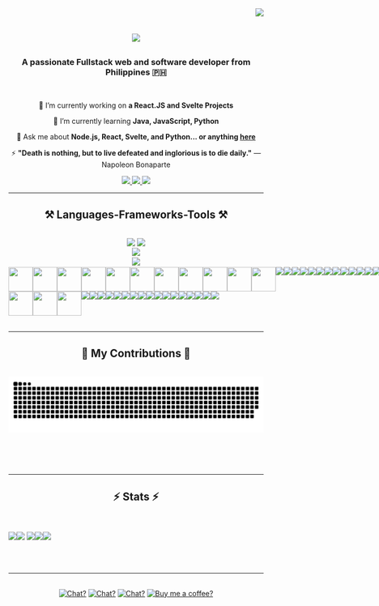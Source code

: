 <img align="right" src="https://visitor-badge.laobi.icu/badge?page_id=zdotdev.zdotdev" />

<h1 align="center">
    <img src="https://readme-typing-svg.herokuapp.com/?font=Righteous&size=35&center=true&vCenter=true&width=500&height=70&duration=4000&lines=Hey,+Waddup!+👋;+I'm+Zedrick+Ragas!;" />
</h1>

<h3 align="center">A passionate Fullstack web and software developer from Philippines 🇵🇭</h3>

<br/>

<div align="center">
 
 🔭 I’m currently working on **a React.JS and Svelte Projects**
 
 🌱 I’m currently learning **Java, JavaScript, Python**

💬 Ask me about **Node.js, React, Svelte, and Python... or anything [here](https://github.com/zdotdev/zdotdev/issues)**

⚡ **"Death is nothing, but to live defeated and inglorious is to die daily."** — Napoleon Bonaparte

 </div>
 
<div align="center"> 
  <a href="mailto:www.ragaszedrick25@gmail.com">
    <img src="https://img.shields.io/badge/Gmail-333333?style=for-the-badge&logo=gmail&logoColor=red" />
  </a>
  <a href="https://www.linkedin.com/in/zedrick-ragas-19a677286/" target="_blank">
    <img src="https://img.shields.io/badge/LinkedIn-0077B5?style=for-the-badge&logo=linkedin&logoColor=white" target="_blank" />
  </a>
  <a href="" target="_blank">
     <img src="https://img.shields.io/badge/Portfolio-FF5722?style=for-the-badge&logo=todoist&logoColor=white" target="_blank" /> <!-- sqlite, safari, google-chrome are other good icon options -->
  </a>
</div>

 <hr/>
 
<h2 align="center">⚒️ Languages-Frameworks-Tools ⚒️</h2>
<br/>
<div align="center">
    <img src="https://skillicons.dev/icons?i=git,figma,ae,anaconda,androidstudio,au,bash,eclipse,figma,gradel" />
    <img src="https://skillicons.dev/icons?i=ai,linux,neovim,ps,pr,replit,unity,xd,visualstudio,vscode" /><br>
    <img src="https://skillicons.dev/icons?i=bootstrap,c,cs,css,express,html,java,js,mongodb,mysql" /><br>
    <img src="https://skillicons.dev/icons?i=nodejs,php,postman,powershell,py,react,svelte,tailwind,vite" /><br>
    <div style="display: flex;">
        <img src="https://cdn.jsdelivr.net/gh/devicons/devicon@latest/icons/anaconda/anaconda-original.svg" style="width: 3rem; height: 3rem;" />
        <img src="https://cdn.jsdelivr.net/gh/devicons/devicon@latest/icons/android/android-original.svg" style="width: 3rem; height: 3rem;" />
        <img src="https://cdn.jsdelivr.net/gh/devicons/devicon@latest/icons/androidstudio/androidstudio-original.svg" style="width: 3rem; height: 3rem;" />
        <img src="https://cdn.jsdelivr.net/gh/devicons/devicon@latest/icons/astro/astro-original.svg" style="width: 3rem; height: 3rem;" />
        <img src="https://cdn.jsdelivr.net/gh/devicons/devicon@latest/icons/apl/apl-original.svg" style="width: 3rem; height: 3rem;" />
        <img src="https://cdn.jsdelivr.net/gh/devicons/devicon@latest/icons/bootstrap/bootstrap-original.svg" style="width: 3rem; height: 3rem;" />
        <img src="https://cdn.jsdelivr.net/gh/devicons/devicon@latest/icons/c/c-original.svg" style="width: 3rem; height: 3rem;" />
        <img src="https://cdn.jsdelivr.net/gh/devicons/devicon@latest/icons/cplusplus/cplusplus-original.svg" style="width: 3rem; height: 3rem;" />
        <img src="https://cdn.jsdelivr.net/gh/devicons/devicon@latest/icons/csharp/csharp-original.svg" style="width: 3rem; height: 3rem;" />
        <img src="https://cdn.jsdelivr.net/gh/devicons/devicon@latest/icons/css3/css3-original.svg" style="width: 3rem; height: 3rem;" />
        <img src="https://cdn.jsdelivr.net/gh/devicons/devicon@latest/icons/django/django-plain.svg" style="width: 3rem; height: 3rem;" />
        <img src="https://cdn.jsdelivr.net/gh/devicons/devicon@latest/icons/djangorest/djangorest-original.svg" />
        <img src="https://cdn.jsdelivr.net/gh/devicons/devicon@latest/icons/eclipse/eclipse-original.svg" />
        <img src="https://cdn.jsdelivr.net/gh/devicons/devicon@latest/icons/eslint/eslint-original.svg" />
        <img src="https://cdn.jsdelivr.net/gh/devicons/devicon@latest/icons/express/express-original.svg" />
        <img src="https://cdn.jsdelivr.net/gh/devicons/devicon@latest/icons/firebase/firebase-original.svg" />
        <img src="https://cdn.jsdelivr.net/gh/devicons/devicon@latest/icons/flask/flask-original.svg" />
        <img src="https://cdn.jsdelivr.net/gh/devicons/devicon@latest/icons/flutter/flutter-original.svg" />
        <img src="https://cdn.jsdelivr.net/gh/devicons/devicon@latest/icons/framermotion/framermotion-original.svg" />
        <img src="https://cdn.jsdelivr.net/gh/devicons/devicon@latest/icons/gatsby/gatsby-original.svg" />
        <img src="https://cdn.jsdelivr.net/gh/devicons/devicon@latest/icons/go/go-original.svg" />
        <img src="https://cdn.jsdelivr.net/gh/devicons/devicon@latest/icons/gradle/gradle-original.svg" />
        <img src="https://cdn.jsdelivr.net/gh/devicons/devicon@latest/icons/graphql/graphql-plain.svg" />
        <img src="https://cdn.jsdelivr.net/gh/devicons/devicon@latest/icons/html5/html5-original.svg" />
        <img src="https://cdn.jsdelivr.net/gh/devicons/devicon@latest/icons/ionic/ionic-original.svg" />
        <img src="https://cdn.jsdelivr.net/gh/devicons/devicon@latest/icons/java/java-original.svg" />
        <img src="https://cdn.jsdelivr.net/gh/devicons/devicon@latest/icons/javascript/javascript-original.svg" />
        <img src="https://cdn.jsdelivr.net/gh/devicons/devicon@latest/icons/jquery/jquery-original.svg" />
        <img src="https://cdn.jsdelivr.net/gh/devicons/devicon@latest/icons/json/json-original.svg" />
        <img src="https://cdn.jsdelivr.net/gh/devicons/devicon@latest/icons/kotlin/kotlin-original.svg" />
        <img src="https://cdn.jsdelivr.net/gh/devicons/devicon@latest/icons/mongoose/mongoose-original.svg" />
        <img src="https://cdn.jsdelivr.net/gh/devicons/devicon@latest/icons/mongodb/mongodb-original.svg" />
        <img src="https://cdn.jsdelivr.net/gh/devicons/devicon@latest/icons/mysql/mysql-original.svg" />
        <img src="https://cdn.jsdelivr.net/gh/devicons/devicon@latest/icons/nextjs/nextjs-original.svg" />
        <img src="https://cdn.jsdelivr.net/gh/devicons/devicon@latest/icons/nodejs/nodejs-original.svg" />
        <img src="https://cdn.jsdelivr.net/gh/devicons/devicon@latest/icons/nodemon/nodemon-original.svg" />
        <img src="https://cdn.jsdelivr.net/gh/devicons/devicon@latest/icons/npm/npm-original-wordmark.svg" />
        <img src="https://cdn.jsdelivr.net/gh/devicons/devicon@latest/icons/numpy/numpy-original.svg" />
        <img src="https://cdn.jsdelivr.net/gh/devicons/devicon@latest/icons/oracle/oracle-original.svg" />
        <img src="https://cdn.jsdelivr.net/gh/devicons/devicon@latest/icons/pandas/pandas-original.svg" />
        <img src="https://cdn.jsdelivr.net/gh/devicons/devicon@latest/icons/php/php-original.svg" />
        <img src="https://cdn.jsdelivr.net/gh/devicons/devicon@latest/icons/postcss/postcss-original.svg" />
        <img src="https://cdn.jsdelivr.net/gh/devicons/devicon@latest/icons/postgresql/postgresql-original.svg" />
        <img src="https://cdn.jsdelivr.net/gh/devicons/devicon@latest/icons/pycharm/pycharm-original.svg" />
        <img src="https://cdn.jsdelivr.net/gh/devicons/devicon@latest/icons/pyscript/pyscript-original-wordmark.svg" />
        <img src="https://cdn.jsdelivr.net/gh/devicons/devicon@latest/icons/python/python-original.svg" />
        <img src="https://cdn.jsdelivr.net/gh/devicons/devicon@latest/icons/r/r-original.svg" />
        <img src="https://cdn.jsdelivr.net/gh/devicons/devicon@latest/icons/react/react-original.svg" />
        <img src="https://cdn.jsdelivr.net/gh/devicons/devicon@latest/icons/reactbootstrap/reactbootstrap-original.svg" />
        <img src="https://cdn.jsdelivr.net/gh/devicons/devicon@latest/icons/redux/redux-original.svg" />
        <img src="https://cdn.jsdelivr.net/gh/devicons/devicon@latest/icons/ruby/ruby-original.svg" />
        <img src="https://cdn.jsdelivr.net/gh/devicons/devicon@latest/icons/rust/rust-original.svg" />
        <img src="https://cdn.jsdelivr.net/gh/devicons/devicon@latest/icons/sass/sass-original.svg" />
        <img src="https://cdn.jsdelivr.net/gh/devicons/devicon@latest/icons/svelte/svelte-original.svg" />
        <img src="https://cdn.jsdelivr.net/gh/devicons/devicon@latest/icons/swift/swift-original.svg" />
        <img src="https://cdn.jsdelivr.net/gh/devicons/devicon@latest/icons/tailwindcss/tailwindcss-original.svg" />
        <img src="https://cdn.jsdelivr.net/gh/devicons/devicon@latest/icons/typescript/typescript-original.svg" />
        <img src="https://cdn.jsdelivr.net/gh/devicons/devicon@latest/icons/unity/unity-original.svg" />
        <img src="https://cdn.jsdelivr.net/gh/devicons/devicon@latest/icons/ubuntu/ubuntu-original.svg" />
        <img src="https://cdn.jsdelivr.net/gh/devicons/devicon@latest/icons/unrealengine/unrealengine-original.svg" />
        <img src="https://cdn.jsdelivr.net/gh/devicons/devicon@latest/icons/v8/v8-original.svg" />
        <img src="https://cdn.jsdelivr.net/gh/devicons/devicon@latest/icons/vercel/vercel-original.svg" />
        <img src="https://cdn.jsdelivr.net/gh/devicons/devicon@latest/icons/visualbasic/visualbasic-original.svg" />
        <img src="https://cdn.jsdelivr.net/gh/devicons/devicon@latest/icons/vuejs/vuejs-original.svg" />
        <img src="https://cdn.jsdelivr.net/gh/devicons/devicon@latest/icons/yarn/yarn-original.svg" />
    </div>
    <div style="display: flex;">
        <img src="https://cdn.jsdelivr.net/gh/devicons/devicon@latest/icons/aftereffects/aftereffects-original.svg" style="width: 3rem; height: 3rem;" />
        <img src="https://cdn.jsdelivr.net/gh/devicons/devicon@latest/icons/apache/apache-original.svg" style="width: 3rem; height: 3rem;" />
        <img src="https://cdn.jsdelivr.net/gh/devicons/devicon@latest/icons/bash/bash-original.svg" style="width: 3rem; height: 3rem;" />
        <img src="https://cdn.jsdelivr.net/gh/devicons/devicon@latest/icons/figma/figma-original.svg" />
        <img src="https://cdn.jsdelivr.net/gh/devicons/devicon@latest/icons/git/git-original.svg" />
        <img src="https://cdn.jsdelivr.net/gh/devicons/devicon@latest/icons/github/github-original.svg" />
        <img src="https://cdn.jsdelivr.net/gh/devicons/devicon@latest/icons/illustrator/illustrator-plain.svg" />
        <img src="https://cdn.jsdelivr.net/gh/devicons/devicon@latest/icons/linux/linux-original.svg" />
        <img src="https://cdn.jsdelivr.net/gh/devicons/devicon@latest/icons/markdown/markdown-original.svg" />
        <img src="https://cdn.jsdelivr.net/gh/devicons/devicon@latest/icons/neovim/neovim-original.svg" />
        <img src="https://cdn.jsdelivr.net/gh/devicons/devicon@latest/icons/notion/notion-original.svg" />
        <img src="https://cdn.jsdelivr.net/gh/devicons/devicon@latest/icons/photoshop/photoshop-original.svg" />
        <img src="https://cdn.jsdelivr.net/gh/devicons/devicon@latest/icons/postman/postman-original.svg" />
        <img src="https://cdn.jsdelivr.net/gh/devicons/devicon@latest/icons/powershell/powershell-original.svg" />
        <img src="https://cdn.jsdelivr.net/gh/devicons/devicon@latest/icons/premierepro/premierepro-plain.svg" />
        <img src="https://cdn.jsdelivr.net/gh/devicons/devicon@latest/icons/replit/replit-original.svg" />
        <img src="https://cdn.jsdelivr.net/gh/devicons/devicon@latest/icons/spyder/spyder-original.svg" />
        <img src="https://cdn.jsdelivr.net/gh/devicons/devicon@latest/icons/vim/vim-original.svg" />
        <img src="https://cdn.jsdelivr.net/gh/devicons/devicon@latest/icons/visualstudio/visualstudio-original.svg" />
        <img src="https://cdn.jsdelivr.net/gh/devicons/devicon@latest/icons/vscode/vscode-original.svg" />
    </div>
</div>

<br/>
<hr/>

<div align="center">
  <h2>🐍 My Contributions 🐍</h2>
  <br>
  <img alt="snake eating my contributions" src="https://raw.githubusercontent.com/zdotdev/zdotdev/output/github-contribution-grid-snake.svg" />
  
  <br/><br/><br/>
</div>

<hr/>

<h2 align="center">⚡ Stats ⚡</h2>
<br>

  ![](http://github-profile-summary-cards.vercel.app/api/cards/profile-details?username=zdotdev&theme=darcula)![](http://github-profile-summary-cards.vercel.app/api/cards/repos-per-language?username=zdotdev&theme=darcula)
  ![](http://github-profile-summary-cards.vercel.app/api/cards/most-commit-language?username=zdotdev&theme=darcula)![](http://github-profile-summary-cards.vercel.app/api/cards/stats?username=zdotdev&theme=darcula)![](http://github-profile-summary-cards.vercel.app/api/cards/productive-time?username=zdotdev&theme=darcula&utcOffset=8)

<br/><br/>

<hr/>

<br/>

<div align="center">
<a href='https://www.instagram.com/zedsilog/' target='_blank'><img height='64' style='border:0px;height:64px;' src='instagram.png' border='0' alt='Chat?' /></a>
<a href='https://www.facebook.com/zedsilog' target='_blank'><img height='64' style='border:0px;height:64px;' src='facebook.png' border='0' alt='Chat?' /></a>
<a href='https://twitter.com/itsyokuzan' target='_blank'><img height='64' style='border:0px;height:64px;' src='twitter.png' border='0' alt='Chat?' /></a>
<a href='paypal.me/zdotdev' target='_blank'><img height='64' style='border:0px;height:64px;' src='paypal.png' border='0' alt='Buy me a coffee?' /></a>
</div>

<br/>
